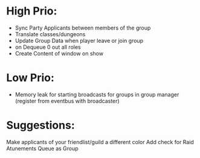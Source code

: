 # High Prio:
* Sync Party Applicants between members of the group
* Translate classes/dungeons
* Update Group Data when player leave or join group
* on Dequeue 0 out all roles
* Create Content of window on show

# Low Prio:
* Memory leak for starting broadcasts for groups in group manager (register from eventbus with broadcaster)

# Suggestions:
Make applicants of your friendlist/guild a different color
Add check for Raid Atunements
Queue as Group